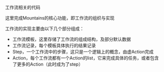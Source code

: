 工作流相关的代码  

这里完成Mountains的核心功能，即工作流的组织与实现  

工作流的实现主要由以下几个部分组成：  
 - 工作流模板，这里存储了工作流的组成结构，及部分默认数据
 - 工作流记录，每个模板具体执行的结果记录
 - Step，一个工作流中的步骤，这只是一个逻辑上的概念，由虚Action完成
 - Action，每个工作流都有一个Action的list，它来完成具体的任务，或者包含了更多的Action（此时成为了step）